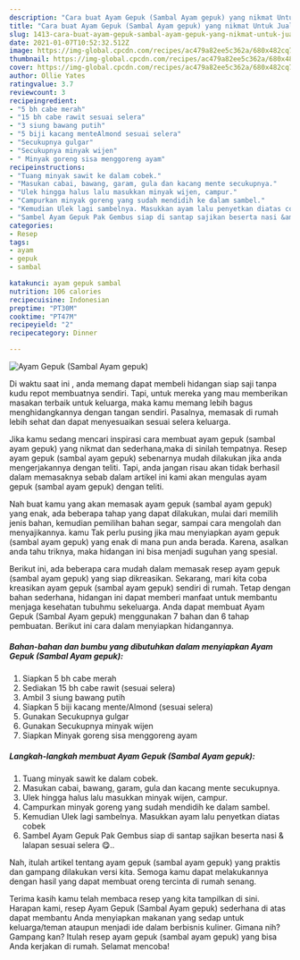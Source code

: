 ```yaml
---
description: "Cara buat Ayam Gepuk (Sambal Ayam gepuk) yang nikmat Untuk Jualan"
title: "Cara buat Ayam Gepuk (Sambal Ayam gepuk) yang nikmat Untuk Jualan"
slug: 1413-cara-buat-ayam-gepuk-sambal-ayam-gepuk-yang-nikmat-untuk-jualan
date: 2021-01-07T10:52:32.512Z
image: https://img-global.cpcdn.com/recipes/ac479a82ee5c362a/680x482cq70/ayam-gepuk-sambal-ayam-gepuk-foto-resep-utama.jpg
thumbnail: https://img-global.cpcdn.com/recipes/ac479a82ee5c362a/680x482cq70/ayam-gepuk-sambal-ayam-gepuk-foto-resep-utama.jpg
cover: https://img-global.cpcdn.com/recipes/ac479a82ee5c362a/680x482cq70/ayam-gepuk-sambal-ayam-gepuk-foto-resep-utama.jpg
author: Ollie Yates
ratingvalue: 3.7
reviewcount: 3
recipeingredient:
- "5 bh cabe merah"
- "15 bh cabe rawit sesuai selera"
- "3 siung bawang putih"
- "5 biji kacang menteAlmond sesuai selera"
- "Secukupnya gulgar"
- "Secukupnya minyak wijen"
- " Minyak goreng sisa menggoreng ayam"
recipeinstructions:
- "Tuang minyak sawit ke dalam cobek."
- "Masukan cabai, bawang, garam, gula dan kacang mente secukupnya."
- "Ulek hingga halus lalu masukkan minyak wijen, campur."
- "Campurkan minyak goreng yang sudah mendidih ke dalam sambel."
- "Kemudian Ulek lagi sambelnya. Masukkan ayam lalu penyetkan diatas cobek"
- "Sambel Ayam Gepuk Pak Gembus siap di santap sajikan beserta nasi &amp; lalapan sesuai selera 😋.."
categories:
- Resep
tags:
- ayam
- gepuk
- sambal

katakunci: ayam gepuk sambal 
nutrition: 106 calories
recipecuisine: Indonesian
preptime: "PT30M"
cooktime: "PT47M"
recipeyield: "2"
recipecategory: Dinner

---
```



![Ayam Gepuk (Sambal Ayam gepuk)](https://img-global.cpcdn.com/recipes/ac479a82ee5c362a/680x482cq70/ayam-gepuk-sambal-ayam-gepuk-foto-resep-utama.jpg)

Di waktu  saat ini , anda memang dapat membeli hidangan siap saji tanpa kudu repot membuatnya sendiri. Tapi, untuk mereka yang mau memberikan masakan terbaik untuk keluarga, maka kamu memang lebih bagus menghidangkannya dengan tangan sendiri. Pasalnya, memasak di rumah lebih sehat dan dapat menyesuaikan sesuai selera keluarga.

Jika kamu sedang mencari inspirasi cara membuat ayam gepuk (sambal ayam gepuk) yang nikmat dan sederhana,maka di sinilah tempatnya. Resep ayam gepuk (sambal ayam gepuk)  sebenarnya mudah dilakukan jika anda mengerjakannya dengan teliti. Tapi, anda jangan risau akan tidak berhasil dalam memasaknya 
sebab dalam artikel ini kami akan mengulas ayam gepuk (sambal ayam gepuk) dengan teliti.  



Nah buat kamu yang akan memasak ayam gepuk (sambal ayam gepuk) yang enak, ada beberapa tahap yang dapat dilakukan, mulai dari memilih jenis bahan, kemudian pemilihan bahan segar, sampai cara mengolah dan menyajikannya. kamu Tak perlu pusing jika mau menyiapkan ayam gepuk (sambal ayam gepuk) yang enak di mana pun anda berada. Karena, asalkan anda  tahu triknya, maka hidangan ini bisa menjadi suguhan yang spesial.

Berikut ini, ada beberapa cara mudah dalam memasak resep ayam gepuk (sambal ayam gepuk) yang siap dikreasikan. Sekarang, mari kita coba kreasikan ayam gepuk (sambal ayam gepuk) sendiri di rumah. Tetap dengan bahan sederhana, hidangan ini dapat memberi manfaat untuk membantu menjaga kesehatan tubuhmu sekeluarga. Anda dapat membuat Ayam Gepuk (Sambal Ayam gepuk) menggunakan 7 bahan dan 6 tahap pembuatan. Berikut ini cara dalam menyiapkan hidangannya.

<!--inarticleads1-->

##### Bahan-bahan dan bumbu yang dibutuhkan dalam menyiapkan Ayam Gepuk (Sambal Ayam gepuk):

1. Siapkan 5 bh cabe merah
1. Sediakan 15 bh cabe rawit (sesuai selera)
1. Ambil 3 siung bawang putih
1. Siapkan 5 biji kacang mente/Almond (sesuai selera)
1. Gunakan Secukupnya gulgar
1. Gunakan Secukupnya minyak wijen
1. Siapkan  Minyak goreng sisa menggoreng ayam




<!--inarticleads2-->

##### Langkah-langkah membuat Ayam Gepuk (Sambal Ayam gepuk):

1. Tuang minyak sawit ke dalam cobek.
1. Masukan cabai, bawang, garam, gula dan kacang mente secukupnya.
1. Ulek hingga halus lalu masukkan minyak wijen, campur.
1. Campurkan minyak goreng yang sudah mendidih ke dalam sambel.
1. Kemudian Ulek lagi sambelnya. Masukkan ayam lalu penyetkan diatas cobek
1. Sambel Ayam Gepuk Pak Gembus siap di santap sajikan beserta nasi &amp; lalapan sesuai selera 😋..




Nah, itulah artikel tentang  ayam gepuk (sambal ayam gepuk)  yang praktis dan gampang dilakukan versi kita. Semoga kamu dapat melakukannya dengan hasil yang dapat membuat oreng tercinta di rumah senang. 

Terima kasih kamu telah membaca resep yang kita tampilkan di sini. Harapan kami, resep  Ayam Gepuk (Sambal Ayam gepuk) sederhana di atas dapat membantu Anda menyiapkan makanan yang sedap untuk keluarga/teman ataupun menjadi ide dalam berbisnis kuliner. Gimana nih? Gampang kan? Itulah resep ayam gepuk (sambal ayam gepuk) yang bisa Anda kerjakan di rumah. Selamat mencoba!

